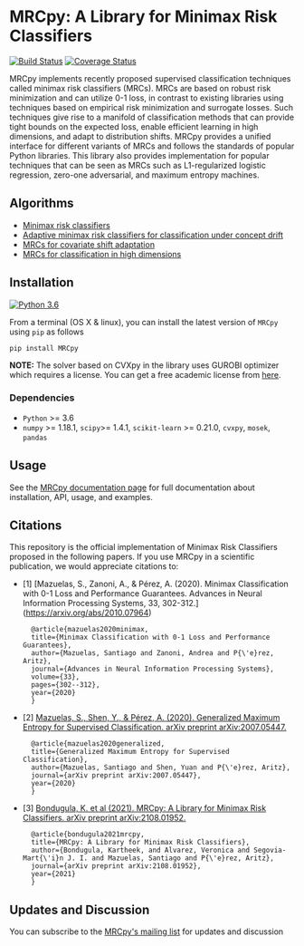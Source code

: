# MRCpy: A Library for Minimax Risk Classifiers

[![Build Status](https://circleci.com/gh/MachineLearningBCAM/MRCpy.svg?style=shield)](https://circleci.com/gh/MachineLearningBCAM/MRCpy)
[![Coverage Status](https://img.shields.io/codecov/c/github/MachineLearningBCAM/MRCpy)](https://codecov.io/gh/MachineLearningBCAM/MRCpy)


MRCpy implements recently proposed supervised classification techniques called minimax risk classifiers (MRCs). MRCs are based on robust risk minimization and can utilize 0-1 loss, in contrast to existing libraries using techniques based on empirical risk minimization and surrogate losses. Such techniques give rise to a manifold of classification methods that can provide tight bounds on the expected loss, enable efficient learning in high dimensions, and adapt to distribution shifts. MRCpy provides a unified interface for different variants of MRCs and follows the standards of popular Python libraries. This library also provides implementation for popular techniques that can be seen as MRCs such as L1-regularized logistic regression, zero-one adversarial, and maximum entropy machines.

## Algorithms

- [Minimax risk classifiers](https://arxiv.org/abs/2007.05447)
- [Adaptive minimax risk classifiers for classification under concept drift](https://proceedings.mlr.press/v162/alvarez22a/alvarez22a.pdf)
- [MRCs for covariate shift adaptation](https://proceedings.mlr.press/v202/segovia-martin23a/segovia-martin23a.pdf)
- [MRCs for classification in high dimensions](https://proceedings.mlr.press/v216/bondugula23a/bondugula23a.pdf)

## Installation
[![Python 3.6](https://img.shields.io/badge/python-3.6-blue.svg)](https://www.python.org/downloads/release/python-360/)
<br/>

From a terminal (OS X & linux), you can install the latest version of ``MRCpy`` using `pip` as follows

```
pip install MRCpy
```

__NOTE:__ The solver based on CVXpy in the library uses GUROBI optimizer which requires a license. You can get a free academic license from [here](https://portal.gurobi.com/iam/login/?target=https%3A%2F%2Fportal.gurobi.com%2Fiam%2Flicenses%2Flist).

### Dependencies

- `Python` >= 3.6
- `numpy` >= 1.18.1, `scipy`>= 1.4.1, `scikit-learn` >= 0.21.0, `cvxpy`, `mosek`, `pandas`

## Usage

See the [MRCpy documentation page](https://machinelearningbcam.github.io/MRCpy/) for full documentation about installation, API, usage, and examples.

## Citations
This repository is the official implementation of Minimax Risk Classifiers proposed in the following papers. If you use MRCpy in a scientific publication, we would appreciate citations to:

- [1] [Mazuelas, S., Zanoni, A., & Pérez, A. (2020). Minimax Classification with 0-1 Loss and Performance Guarantees. Advances in Neural Information Processing Systems, 33, 302-312.] (<https://arxiv.org/abs/2010.07964>)

		@article{mazuelas2020minimax,
		title={Minimax Classification with 0-1 Loss and Performance Guarantees},
		author={Mazuelas, Santiago and Zanoni, Andrea and P{\'e}rez, Aritz},
		journal={Advances in Neural Information Processing Systems},
		volume={33},
		pages={302--312},
		year={2020}
		}
               
- [2] [Mazuelas, S., Shen, Y., & Pérez, A. (2020). Generalized Maximum Entropy for Supervised Classification. arXiv preprint arXiv:2007.05447.](<https://arxiv.org/abs/2007.05447>)
		
		@article{mazuelas2020generalized,
		title={Generalized Maximum Entropy for Supervised Classification},
		author={Mazuelas, Santiago and Shen, Yuan and P{\'e}rez, Aritz},
		journal={arXiv preprint arXiv:2007.05447},
		year={2020}
		}
               
- [3] [Bondugula, K. et al (2021). MRCpy: A Library for Minimax Risk Classifiers. arXiv preprint arXiv:2108.01952.](<https://arxiv.org/abs/2108.01952>)

		@article{bondugula2021mrcpy,
		title={MRCpy: A Library for Minimax Risk Classifiers},
		author={Bondugula, Kartheek, and Alvarez, Veronica and Segovia-Mart{\'i}n J. I. and Mazuelas, Santiago and P{\'e}rez, Aritz},
		journal={arXiv preprint arXiv:2108.01952},
		year={2021}
		}

## Updates and Discussion

You can subscribe to the [MRCpy's mailing list](https://mail.python.org/mailman3/lists/mrcpy.python.org/) for updates and discussion